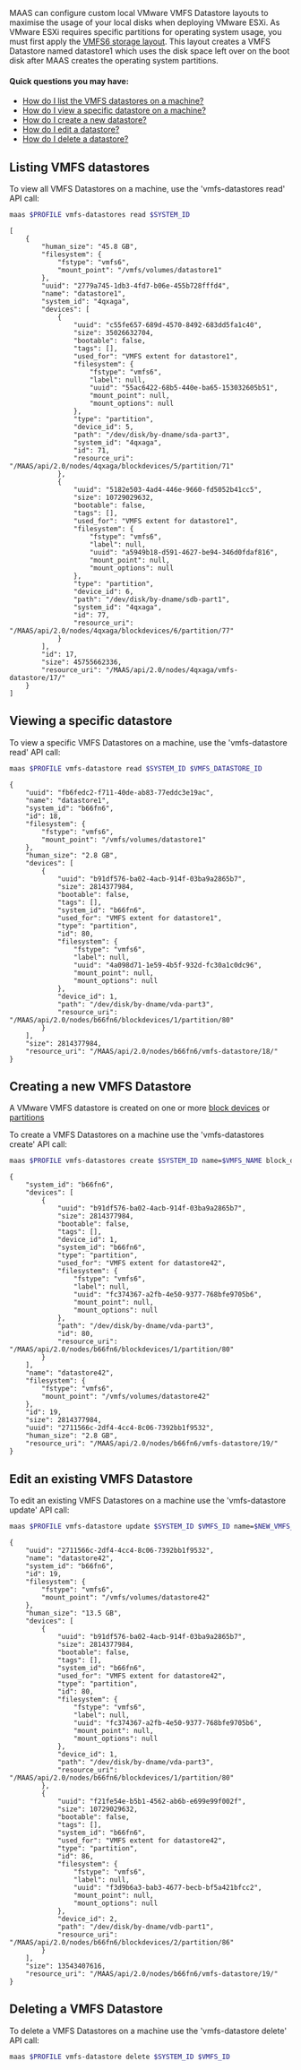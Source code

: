 <!-- deb-2-7-cli
||2.7|2.8|2.9|
|-----:|:-----:|:-----:|:-----:|
|Snap|[CLI](vmware-vmfs-datastores-snap-2-7-cli/3246) ~ [UI](vmware-vmfs-datastores-snap-2-7-ui/3247)|[CLI](vmware-vmfs-datastores-snap-2-8-cli/3248) ~ [UI](vmware-vmfs-datastores-snap-2-8-ui/3249)|[CLI](vmware-vmfs-datastores-snap-2-9-cli/3250) ~ [UI](vmware-vmfs-datastores-snap-2-9-ui/3251)|
|Packages|**CLI** ~ [UI](vmware-vmfs-datastores-deb-2-7-ui/3253)|[CLI](vmware-vmfs-datastores-deb-2-8-cli/3254) ~ [UI](vmware-vmfs-datastores-deb-2-8-ui/3255)|[CLI](vmware-vmfs-datastores-deb-2-9-cli/3256) ~ [UI](vmware-vmfs-datastores-deb-2-9-ui/3257)|
 deb-2-7-cli -->

<!-- deb-2-7-ui
||2.7|2.8|2.9|
|-----:|:-----:|:-----:|:-----:|
|Snap|[CLI](vmware-vmfs-datastores-snap-2-7-cli/3246) ~ [UI](vmware-vmfs-datastores-snap-2-7-ui/3247)|[CLI](vmware-vmfs-datastores-snap-2-8-cli/3248) ~ [UI](vmware-vmfs-datastores-snap-2-8-ui/3249)|[CLI](vmware-vmfs-datastores-snap-2-9-cli/3250) ~ [UI](vmware-vmfs-datastores-snap-2-9-ui/3251)|
|Packages|[CLI](vmware-vmfs-datastores-deb-2-7-cli/3252) ~ |**UI**|[CLI](vmware-vmfs-datastores-deb-2-8-cli/3254) ~ [UI](vmware-vmfs-datastores-deb-2-8-ui/3255)|[CLI](vmware-vmfs-datastores-deb-2-9-cli/3256) ~ [UI](vmware-vmfs-datastores-deb-2-9-ui/3257)|
 deb-2-7-ui -->

<!-- deb-2-8-cli
||2.7|2.8|2.9|
|-----:|:-----:|:-----:|:-----:|
|Snap|[CLI](vmware-vmfs-datastores-snap-2-7-cli/3246) ~ [UI](vmware-vmfs-datastores-snap-2-7-ui/3247)|[CLI](vmware-vmfs-datastores-snap-2-8-cli/3248) ~ [UI](vmware-vmfs-datastores-snap-2-8-ui/3249)|[CLI](vmware-vmfs-datastores-snap-2-9-cli/3250) ~ [UI](vmware-vmfs-datastores-snap-2-9-ui/3251)|
|Packages|[CLI](vmware-vmfs-datastores-deb-2-7-cli/3252) ~ [UI](vmware-vmfs-datastores-deb-2-7-ui/3253)||**CLI** ~ [UI](vmware-vmfs-datastores-deb-2-8-ui/3255)|[CLI](vmware-vmfs-datastores-deb-2-9-cli/3256) ~ [UI](vmware-vmfs-datastores-deb-2-9-ui/3257)|
 deb-2-8-cli -->

<!-- deb-2-8-ui
||2.7|2.8|2.9|
|-----:|:-----:|:-----:|:-----:|
|Snap|[CLI](vmware-vmfs-datastores-snap-2-7-cli/3246) ~ [UI](vmware-vmfs-datastores-snap-2-7-ui/3247)|[CLI](vmware-vmfs-datastores-snap-2-8-cli/3248) ~ [UI](vmware-vmfs-datastores-snap-2-8-ui/3249)|[CLI](vmware-vmfs-datastores-snap-2-9-cli/3250) ~ [UI](vmware-vmfs-datastores-snap-2-9-ui/3251)|
|Packages|[CLI](vmware-vmfs-datastores-deb-2-7-cli/3252) ~ [UI](vmware-vmfs-datastores-deb-2-7-ui/3253)|[CLI](vmware-vmfs-datastores-deb-2-8-cli/3254) ~ |**UI**|[CLI](vmware-vmfs-datastores-deb-2-9-cli/3256) ~ [UI](vmware-vmfs-datastores-deb-2-9-ui/3257)|
 deb-2-8-ui -->

<!-- deb-2-9-cli
||2.7|2.8|2.9|
|-----:|:-----:|:-----:|:-----:|
|Snap|[CLI](vmware-vmfs-datastores-snap-2-7-cli/3246) ~ [UI](vmware-vmfs-datastores-snap-2-7-ui/3247)|[CLI](vmware-vmfs-datastores-snap-2-8-cli/3248) ~ [UI](vmware-vmfs-datastores-snap-2-8-ui/3249)|[CLI](vmware-vmfs-datastores-snap-2-9-cli/3250) ~ [UI](vmware-vmfs-datastores-snap-2-9-ui/3251)|
|Packages|[CLI](vmware-vmfs-datastores-deb-2-7-cli/3252) ~ [UI](vmware-vmfs-datastores-deb-2-7-ui/3253)|[CLI](vmware-vmfs-datastores-deb-2-8-cli/3254) ~ [UI](vmware-vmfs-datastores-deb-2-8-ui/3255)||**CLI** ~ [UI](vmware-vmfs-datastores-deb-2-9-ui/3257)|
 deb-2-9-cli -->

<!-- deb-2-9-ui
||2.7|2.8|2.9|
|-----:|:-----:|:-----:|:-----:|
|Snap|[CLI](vmware-vmfs-datastores-snap-2-7-cli/3246) ~ [UI](vmware-vmfs-datastores-snap-2-7-ui/3247)|[CLI](vmware-vmfs-datastores-snap-2-8-cli/3248) ~ [UI](vmware-vmfs-datastores-snap-2-8-ui/3249)|[CLI](vmware-vmfs-datastores-snap-2-9-cli/3250) ~ [UI](vmware-vmfs-datastores-snap-2-9-ui/3251)|
|Packages|[CLI](vmware-vmfs-datastores-deb-2-7-cli/3252) ~ [UI](vmware-vmfs-datastores-deb-2-7-ui/3253)|[CLI](vmware-vmfs-datastores-deb-2-8-cli/3254) ~ [UI](vmware-vmfs-datastores-deb-2-8-ui/3255)|[CLI](vmware-vmfs-datastores-deb-2-9-cli/3256) ~ |**UI**|
 deb-2-9-ui -->

<!-- snap-2-7-cli
||2.7|2.8|2.9|
|-----:|:-----:|:-----:|:-----:|
|Snap|**CLI** ~ [UI](vmware-vmfs-datastores-snap-2-7-ui/3247)|[CLI](vmware-vmfs-datastores-snap-2-8-cli/3248) ~ [UI](vmware-vmfs-datastores-snap-2-8-ui/3249)|[CLI](vmware-vmfs-datastores-snap-2-9-cli/3250) ~ [UI](vmware-vmfs-datastores-snap-2-9-ui/3251)|
|Packages|[CLI](vmware-vmfs-datastores-deb-2-7-cli/3252) ~ [UI](vmware-vmfs-datastores-deb-2-7-ui/3253)|[CLI](vmware-vmfs-datastores-deb-2-8-cli/3254) ~ [UI](vmware-vmfs-datastores-deb-2-8-ui/3255)|[CLI](vmware-vmfs-datastores-deb-2-9-cli/3256) ~ [UI](vmware-vmfs-datastores-deb-2-9-ui/3257)|
 snap-2-7-cli -->

<!-- snap-2-7-ui
||2.7|2.8|2.9|
|-----:|:-----:|:-----:|:-----:|
|Snap|[CLI](vmware-vmfs-datastores-snap-2-7-cli/3246) ~ |**UI**|[CLI](vmware-vmfs-datastores-snap-2-8-cli/3248) ~ [UI](vmware-vmfs-datastores-snap-2-8-ui/3249)|[CLI](vmware-vmfs-datastores-snap-2-9-cli/3250) ~ [UI](vmware-vmfs-datastores-snap-2-9-ui/3251)|
|Packages|[CLI](vmware-vmfs-datastores-deb-2-7-cli/3252) ~ [UI](vmware-vmfs-datastores-deb-2-7-ui/3253)|[CLI](vmware-vmfs-datastores-deb-2-8-cli/3254) ~ [UI](vmware-vmfs-datastores-deb-2-8-ui/3255)|[CLI](vmware-vmfs-datastores-deb-2-9-cli/3256) ~ [UI](vmware-vmfs-datastores-deb-2-9-ui/3257)|
 snap-2-7-ui -->

<!-- snap-2-8-cli
||2.7|2.8|2.9|
|-----:|:-----:|:-----:|:-----:|
|Snap|[CLI](vmware-vmfs-datastores-snap-2-7-cli/3246) ~ [UI](vmware-vmfs-datastores-snap-2-7-ui/3247)||**CLI** ~ [UI](vmware-vmfs-datastores-snap-2-8-ui/3249)|[CLI](vmware-vmfs-datastores-snap-2-9-cli/3250) ~ [UI](vmware-vmfs-datastores-snap-2-9-ui/3251)|
|Packages|[CLI](vmware-vmfs-datastores-deb-2-7-cli/3252) ~ [UI](vmware-vmfs-datastores-deb-2-7-ui/3253)|[CLI](vmware-vmfs-datastores-deb-2-8-cli/3254) ~ [UI](vmware-vmfs-datastores-deb-2-8-ui/3255)|[CLI](vmware-vmfs-datastores-deb-2-9-cli/3256) ~ [UI](vmware-vmfs-datastores-deb-2-9-ui/3257)|
 snap-2-8-cli -->

<!-- snap-2-8-ui
||2.7|2.8|2.9|
|-----:|:-----:|:-----:|:-----:|
|Snap|[CLI](vmware-vmfs-datastores-snap-2-7-cli/3246) ~ [UI](vmware-vmfs-datastores-snap-2-7-ui/3247)|[CLI](vmware-vmfs-datastores-snap-2-8-cli/3248) ~ |**UI**|[CLI](vmware-vmfs-datastores-snap-2-9-cli/3250) ~ [UI](vmware-vmfs-datastores-snap-2-9-ui/3251)|
|Packages|[CLI](vmware-vmfs-datastores-deb-2-7-cli/3252) ~ [UI](vmware-vmfs-datastores-deb-2-7-ui/3253)|[CLI](vmware-vmfs-datastores-deb-2-8-cli/3254) ~ [UI](vmware-vmfs-datastores-deb-2-8-ui/3255)|[CLI](vmware-vmfs-datastores-deb-2-9-cli/3256) ~ [UI](vmware-vmfs-datastores-deb-2-9-ui/3257)|
 snap-2-8-ui -->

<!-- snap-2-9-cli
||2.7|2.8|2.9|
|-----:|:-----:|:-----:|:-----:|
|Snap|[CLI](vmware-vmfs-datastores-snap-2-7-cli/3246) ~ [UI](vmware-vmfs-datastores-snap-2-7-ui/3247)|[CLI](vmware-vmfs-datastores-snap-2-8-cli/3248) ~ [UI](vmware-vmfs-datastores-snap-2-8-ui/3249)||**CLI** ~ [UI](vmware-vmfs-datastores-snap-2-9-ui/3251)|
|Packages|[CLI](vmware-vmfs-datastores-deb-2-7-cli/3252) ~ [UI](vmware-vmfs-datastores-deb-2-7-ui/3253)|[CLI](vmware-vmfs-datastores-deb-2-8-cli/3254) ~ [UI](vmware-vmfs-datastores-deb-2-8-ui/3255)|[CLI](vmware-vmfs-datastores-deb-2-9-cli/3256) ~ [UI](vmware-vmfs-datastores-deb-2-9-ui/3257)|
 snap-2-9-cli -->

<!-- snap-2-9-ui
||2.7|2.8|2.9|
|-----:|:-----:|:-----:|:-----:|
|Snap|[CLI](vmware-vmfs-datastores-snap-2-7-cli/3246) ~ [UI](vmware-vmfs-datastores-snap-2-7-ui/3247)|[CLI](vmware-vmfs-datastores-snap-2-8-cli/3248) ~ [UI](vmware-vmfs-datastores-snap-2-8-ui/3249)|[CLI](vmware-vmfs-datastores-snap-2-9-cli/3250) ~ |**UI**|
|Packages|[CLI](vmware-vmfs-datastores-deb-2-7-cli/3252) ~ [UI](vmware-vmfs-datastores-deb-2-7-ui/3253)|[CLI](vmware-vmfs-datastores-deb-2-8-cli/3254) ~ [UI](vmware-vmfs-datastores-deb-2-8-ui/3255)|[CLI](vmware-vmfs-datastores-deb-2-9-cli/3256) ~ [UI](vmware-vmfs-datastores-deb-2-9-ui/3257)|
 snap-2-9-ui -->

MAAS can configure custom local VMware VMFS Datastore layouts to maximise the usage of your local disks when deploying VMware ESXi. As VMware ESXi requires specific partitions for operating system usage, you must first apply the [VMFS6 storage layout](/t/storage/775#VMFS6%20layout). This layout creates a VMFS Datastore named datastore1 which uses the disk space left over on the boot disk after MAAS creates the operating system partitions.

#### Quick questions you may have:

* [How do I list the VMFS datastores on a machine?](/t/vmware-vmfs-datastores/780#heading--listing-vmfs-datastores)
* [How do I view a specific datastore on a machine?](/t/vmware-vmfs-datastores/780#heading--viewing-vmfs-datastores)
* [How do I create a new datastore?](/t/vmware-vmfs-datastores/780#heading--creating-vmfs-datastores)
* [How do I edit a datastore?](/t/vmware-vmfs-datastores/780#heading--editing-vmfs-datastores)
* [How do I delete a datastore?](/t/vmware-vmfs-datastores/780#heading--deleting-vmfs-datastores)

<h2 id="heading--listing-vmfs-datastores">Listing VMFS datastores</h2>

To view all VMFS Datastores on a machine, use the 'vmfs-datastores read' API call:

``` bash
maas $PROFILE vmfs-datastores read $SYSTEM_ID
```

``` nohighlight
[
    {
        "human_size": "45.8 GB",
        "filesystem": {
            "fstype": "vmfs6",
            "mount_point": "/vmfs/volumes/datastore1"
        },
        "uuid": "2779a745-1db3-4fd7-b06e-455b728fffd4",
        "name": "datastore1",
        "system_id": "4qxaga",
        "devices": [
            {
                "uuid": "c55fe657-689d-4570-8492-683dd5fa1c40",
                "size": 35026632704,
                "bootable": false,
                "tags": [],
                "used_for": "VMFS extent for datastore1",
                "filesystem": {
                    "fstype": "vmfs6",
                    "label": null,
                    "uuid": "55ac6422-68b5-440e-ba65-153032605b51",
                    "mount_point": null,
                    "mount_options": null
                },
                "type": "partition",
                "device_id": 5,
                "path": "/dev/disk/by-dname/sda-part3",
                "system_id": "4qxaga",
                "id": 71,
                "resource_uri": "/MAAS/api/2.0/nodes/4qxaga/blockdevices/5/partition/71"
            },
            {
                "uuid": "5182e503-4ad4-446e-9660-fd5052b41cc5",
                "size": 10729029632,
                "bootable": false,
                "tags": [],
                "used_for": "VMFS extent for datastore1",
                "filesystem": {
                    "fstype": "vmfs6",
                    "label": null,
                    "uuid": "a5949b18-d591-4627-be94-346d0fdaf816",
                    "mount_point": null,
                    "mount_options": null
                },
                "type": "partition",
                "device_id": 6,
                "path": "/dev/disk/by-dname/sdb-part1",
                "system_id": "4qxaga",
                "id": 77,
                "resource_uri": "/MAAS/api/2.0/nodes/4qxaga/blockdevices/6/partition/77"
            }
        ],
        "id": 17,
        "size": 45755662336,
        "resource_uri": "/MAAS/api/2.0/nodes/4qxaga/vmfs-datastore/17/"
    }
]
```

<h2 id="heading--viewing-vmfs-datastores">Viewing a specific datastore</h2>

To view a specific VMFS Datastores on a machine, use the 'vmfs-datastore read' API call:

``` bash
maas $PROFILE vmfs-datastore read $SYSTEM_ID $VMFS_DATASTORE_ID
```

``` nohighlight
{
    "uuid": "fb6fedc2-f711-40de-ab83-77eddc3e19ac",
    "name": "datastore1",
    "system_id": "b66fn6",
    "id": 18,
    "filesystem": {
        "fstype": "vmfs6",
        "mount_point": "/vmfs/volumes/datastore1"
    },
    "human_size": "2.8 GB",
    "devices": [
        {
            "uuid": "b91df576-ba02-4acb-914f-03ba9a2865b7",
            "size": 2814377984,
            "bootable": false,
            "tags": [],
            "system_id": "b66fn6",
            "used_for": "VMFS extent for datastore1",
            "type": "partition",
            "id": 80,
            "filesystem": {
                "fstype": "vmfs6",
                "label": null,
                "uuid": "4a098d71-1e59-4b5f-932d-fc30a1c0dc96",
                "mount_point": null,
                "mount_options": null
            },
            "device_id": 1,
            "path": "/dev/disk/by-dname/vda-part3",
            "resource_uri": "/MAAS/api/2.0/nodes/b66fn6/blockdevices/1/partition/80"
        }
    ],
    "size": 2814377984,
    "resource_uri": "/MAAS/api/2.0/nodes/b66fn6/vmfs-datastore/18/"
}
```

<h2 id="heading--creating-vmfs-datastores">Creating a new VMFS Datastore</h2>

A VMware VMFS datastore is created on one or more [block devices](/t/block-devices/749) or [partitions](/t/block-devices/749)

To create a VMFS Datastores on a machine use the 'vmfs-datastores create' API call:

``` bash
maas $PROFILE vmfs-datastores create $SYSTEM_ID name=$VMFS_NAME block_devices=$BLOCK_ID_1,$BLOCK_ID_2 partitions=$PARTITION_ID_1,$PARTITION_ID_2
```

``` nohighlight
{
    "system_id": "b66fn6",
    "devices": [
        {
            "uuid": "b91df576-ba02-4acb-914f-03ba9a2865b7",
            "size": 2814377984,
            "bootable": false,
            "tags": [],
            "device_id": 1,
            "system_id": "b66fn6",
            "type": "partition",
            "used_for": "VMFS extent for datastore42",
            "filesystem": {
                "fstype": "vmfs6",
                "label": null,
                "uuid": "fc374367-a2fb-4e50-9377-768bfe9705b6",
                "mount_point": null,
                "mount_options": null
            },
            "path": "/dev/disk/by-dname/vda-part3",
            "id": 80,
            "resource_uri": "/MAAS/api/2.0/nodes/b66fn6/blockdevices/1/partition/80"
        }
    ],
    "name": "datastore42",
    "filesystem": {
        "fstype": "vmfs6",
        "mount_point": "/vmfs/volumes/datastore42"
    },
    "id": 19,
    "size": 2814377984,
    "uuid": "2711566c-2df4-4cc4-8c06-7392bb1f9532",
    "human_size": "2.8 GB",
    "resource_uri": "/MAAS/api/2.0/nodes/b66fn6/vmfs-datastore/19/"
}
```

<h2 id="heading--editing-vmfs-datastores">Edit an existing VMFS Datastore</h2>

To edit an existing VMFS Datastores on a machine use the 'vmfs-datastore update' API call:

``` bash
maas $PROFILE vmfs-datastore update $SYSTEM_ID $VMFS_ID name=$NEW_VMFS_NAME add_block_devices=$NEW_BLOCK_ID_1,$NEW_BLOCK_ID_2 add_partitions=$NEW_PARTITION_ID_1,$NEW_PARTITION_ID_2 remove_partitions=$EXISTING_PARTITION_ID1,$EXISTING_PARTITION_ID2
```

``` nohighlight
{
    "uuid": "2711566c-2df4-4cc4-8c06-7392bb1f9532",
    "name": "datastore42",
    "system_id": "b66fn6",
    "id": 19,
    "filesystem": {
        "fstype": "vmfs6",
        "mount_point": "/vmfs/volumes/datastore42"
    },
    "human_size": "13.5 GB",
    "devices": [
        {
            "uuid": "b91df576-ba02-4acb-914f-03ba9a2865b7",
            "size": 2814377984,
            "bootable": false,
            "tags": [],
            "system_id": "b66fn6",
            "used_for": "VMFS extent for datastore42",
            "type": "partition",
            "id": 80,
            "filesystem": {
                "fstype": "vmfs6",
                "label": null,
                "uuid": "fc374367-a2fb-4e50-9377-768bfe9705b6",
                "mount_point": null,
                "mount_options": null
            },
            "device_id": 1,
            "path": "/dev/disk/by-dname/vda-part3",
            "resource_uri": "/MAAS/api/2.0/nodes/b66fn6/blockdevices/1/partition/80"
        },
        {
            "uuid": "f21fe54e-b5b1-4562-ab6b-e699e99f002f",
            "size": 10729029632,
            "bootable": false,
            "tags": [],
            "system_id": "b66fn6",
            "used_for": "VMFS extent for datastore42",
            "type": "partition",
            "id": 86,
            "filesystem": {
                "fstype": "vmfs6",
                "label": null,
                "uuid": "f3d9b6a3-bab3-4677-becb-bf5a421bfcc2",
                "mount_point": null,
                "mount_options": null
            },
            "device_id": 2,
            "path": "/dev/disk/by-dname/vdb-part1",
            "resource_uri": "/MAAS/api/2.0/nodes/b66fn6/blockdevices/2/partition/86"
        }
    ],
    "size": 13543407616,
    "resource_uri": "/MAAS/api/2.0/nodes/b66fn6/vmfs-datastore/19/"
}
```

<h2 id="heading--deleting-vmfs-datastores">Deleting a VMFS Datastore</h2>

To delete a VMFS Datastores on a machine use the 'vmfs-datastore delete' API call:

``` bash
maas $PROFILE vmfs-datastore delete $SYSTEM_ID $VMFS_ID
```